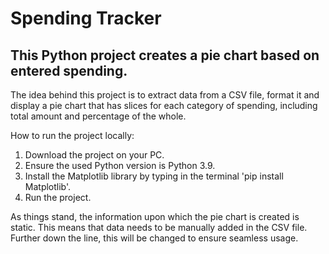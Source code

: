 # Spending Tracker

## This Python project creates a pie chart based on entered spending.

The idea behind this project is to extract data from a CSV file, format it and display a pie chart 
that has slices for each category of spending, including total amount and percentage of the whole. 


How to run the project locally:
1. Download the project on your PC. 
2. Ensure the used Python version is Python 3.9.
3. Install the Matplotlib library by typing in the terminal 'pip install Matplotlib'.
4. Run the project.

As things stand, the information upon which the pie chart is created is static. This means that data needs to be manually 
added in the CSV file. Further down the line, this will be changed to ensure seamless usage. 
